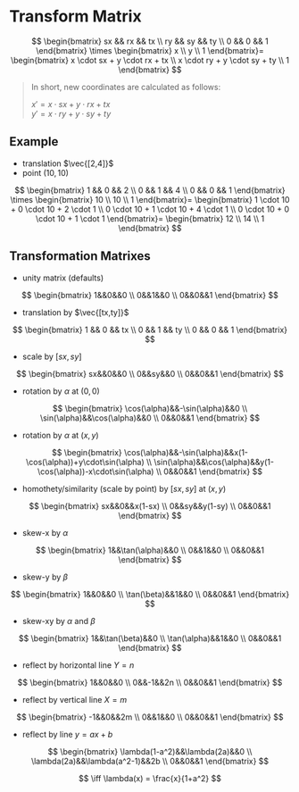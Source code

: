 # Transform Matrix

$$
\begin{bmatrix}
sx && rx && tx
\\
ry && sy && ty
\\
0 && 0 && 1
\end{bmatrix}
\times
\begin{bmatrix}
x
\\
y
\\
1
\end{bmatrix}=
\begin{bmatrix}
x \cdot sx + y \cdot rx + tx
\\
x \cdot ry + y \cdot sy + ty
\\
1
\end{bmatrix}
$$

> In short, new coordinates are calculated as follows:
>   
> $x' = x \cdot sx + y \cdot rx + tx$  
> $y' = x \cdot ry + y \cdot sy + ty$

## Example

- translation $\vec{[2,4]}$
- point $(10,10)$

$$
\begin{bmatrix}
1 && 0 && 2
\\
0 && 1 && 4
\\
0 && 0 && 1
\end{bmatrix}
\times
\begin{bmatrix}
10
\\
10
\\
1
\end{bmatrix}=
\begin{bmatrix}
1 \cdot 10 + 0 \cdot 10 + 2 \cdot 1
\\
0 \cdot 10 + 1 \cdot 10 + 4 \cdot 1
\\
0 \cdot 10 + 0 \cdot 10 + 1 \cdot 1
\end{bmatrix}=
\begin{bmatrix}
12
\\
14
\\
1
\end{bmatrix}
$$

## Transformation Matrixes

- unity matrix (defaults)

 $$
 \begin{bmatrix}
 1&&0&&0
 \\
 0&&1&&0
 \\
 0&&0&&1
 \end{bmatrix}
 $$

- translation by $\vec{[tx,ty]}$

$$
\begin{bmatrix}
1 && 0 && tx
\\
0 && 1 && ty
\\
0 && 0 && 1
\end{bmatrix}
$$

- scale by $[sx,sy]$

$$
\begin{bmatrix}
sx&&0&&0
\\
0&&sy&&0
\\
0&&0&&1
\end{bmatrix}
$$

- rotation by $\alpha$ at $(0,0)$

$$
\begin{bmatrix}
\cos(\alpha)&&-\sin(\alpha)&&0
\\
\sin(\alpha)&&\cos(\alpha)&&0
\\
0&&0&&1
\end{bmatrix}
$$

- rotation by $\alpha$ at $(x,y)$

$$
\begin{bmatrix}
\cos(\alpha)&&-\sin(\alpha)&&x(1-\cos(\alpha))+y\cdot\sin(\alpha)
\\
\sin(\alpha)&&\cos(\alpha)&&y(1-\cos(\alpha))-x\cdot\sin(\alpha)
\\
0&&0&&1
\end{bmatrix}
$$

- homothety/similarity (scale by point) by $[sx,sy]$ at $(x,y)$

$$
\begin{bmatrix}
sx&&0&&x(1-sx)
\\
0&&sy&&y(1-sy)
\\
0&&0&&1
\end{bmatrix}
$$

- skew-x by $\alpha$

$$
\begin{bmatrix}
1&&\tan(\alpha)&&0
\\
0&&1&&0
\\
0&&0&&1
\end{bmatrix}
$$

- skew-y by $\beta$

$$
\begin{bmatrix}
1&&0&&0
\\
\tan(\beta)&&1&&0
\\
0&&0&&1
\end{bmatrix}
$$

- skew-xy by $\alpha$ and $\beta$

$$
\begin{bmatrix}
1&&\tan(\beta)&&0
\\
\tan(\alpha)&&1&&0
\\
0&&0&&1
\end{bmatrix}
$$

- reflect by horizontal line $Y=n$

$$
\begin{bmatrix}
1&&0&&0
\\
0&&-1&&2n
\\
0&&0&&1
\end{bmatrix}
$$

- reflect by vertical line $X=m$

$$
\begin{bmatrix}
-1&&0&&2m
\\
0&&1&&0
\\
0&&0&&1
\end{bmatrix}
$$

- reflect by line $y=ax+b$

$$
\begin{bmatrix}
\lambda(1-a^2)&&\lambda(2a)&&0
\\
\lambda(2a)&&\lambda(a^2-1)&&2b
\\
0&&0&&1
\end{bmatrix}
$$

$$
\iff
\lambda(x) = \frac{x}{1+a^2}
$$
